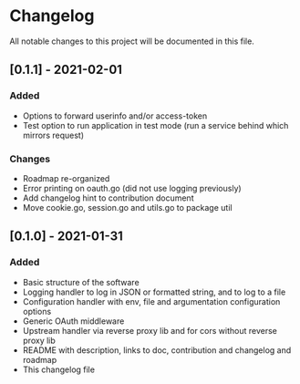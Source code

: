 # Changelog
All notable changes to this project will be documented in this file.

## [0.1.1] - 2021-02-01
### Added
- Options to forward userinfo and/or access-token
- Test option to run application in test mode (run a service behind which mirrors request)
### Changes
- Roadmap re-organized 
- Error printing on oauth.go (did not use logging previously)
- Add changelog hint to contribution document 
- Move cookie.go, session.go and utils.go to package util

## [0.1.0] - 2021-01-31
### Added
- Basic structure of the software
- Logging handler to log in JSON or formatted string, and to log to a file
- Configuration handler with env, file and argumentation configuration options
- Generic OAuth middleware
- Upstream handler via reverse proxy lib and for cors without reverse proxy lib 
- README with description, links to doc, contribution and changelog and roadmap 
- This changelog file